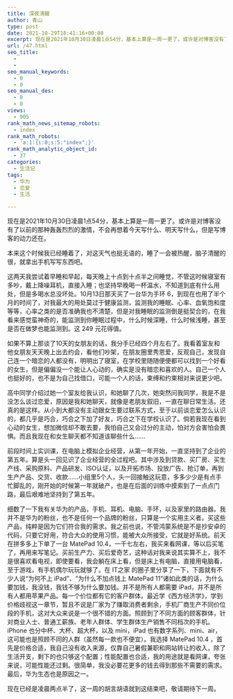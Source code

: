 ```yaml
---
title: 深夜清醒
author: 青山
type: post
date: 2021-10-29T18:41:16+00:00
excerpt: 现在是2021年10月30日凌晨1点54分，基本上算是一周一更了。或许是对博客没有了以前的那种轰轰烈烈的激情，不会再想着今天写什么、明天写什么，但是写博客的动力还在。本来这个时候我已经睡着了，对这天气也挺无语的，睡了一会被热醒，脑子清醒的很，就拿出手机写写东西吧。这两天我尝试着早睡和早起，每天晚上十点到十点半之间睡觉，不管这时候寝室有多吵，戴上降噪耳机，直接入睡；也坚持早晚喝一杯温水，不知道到底有什么用处，但是多喝水总没坏处。
url: /47.html
seo_title:
  - 
  - 
seo_manual_keywords:
  - 0
  - 0
seo_manual_des:
  - 0
  - 0
views:
  - 905
rank_math_news_sitemap_robots:
  - index
rank_math_robots:
  - 'a:1:{i:0;s:5:"index";}'
rank_math_analytic_object_id:
  - 37
categories:
  - 生活记
tags:
  - 华为
  - 恋爱
  - 生活

---
```

现在是2021年10月30日凌晨1点54分，基本上算是一周一更了。或许是对博客没有了以前的那种轰轰烈烈的激情，不会再想着今天写什么、明天写什么，但是写博客的动力还在。

本来这个时候我已经睡着了，对这天气也挺无语的，睡了一会被热醒，脑子清醒的很，就拿出手机写写东西吧。

这两天我尝试着早睡和早起，每天晚上十点到十点半之间睡觉，不管这时候寝室有多吵，戴上降噪耳机，直接入睡；也坚持早晚喝一杯温水，不知道到底有什么用处，但是多喝水总没坏处。10月13日那天买了一台华为手环 6，到现在也用了半个月的时间了，对我最大的用处莫过于健康监测，监测我的睡眠、心率、血氧饱和度等等，心率之类的是否准确我也不清楚，但是对我睡眠的监测倒是挺契合的，在我看来感觉蛮神奇的，能监测到你睡眠过程中，什么时候深睡，什么时候浅睡，甚至是否在做梦也能监测到。这 249 元花得值。

如果不算上那谈了10天的女朋友的话，我分手已经四个月左右了。我看着室友和他女朋友天天晚上出去约会，看他们吵架，在朋友圈里秀恩爱，反观自己，发现自己连一个暗恋的人都没有，明明出了寝室，在学校里随随便便都可以找到一个好看的女生，但是偏偏没一个能让人心动的，确实是没有暗恋和喜欢的人。自己一个人也挺好的，也不是为自己找借口，可能一个人的话，束缚和约束相对来说更少吧。

高中同学介绍过她一个室友给我认识，和她聊了几次，她突然问我同学，我是不是没怎么谈过恋爱，原因是我和她聊天，就像是老朋友叙旧，一直在聊日常生活。还真的是这样。从小到大都没有主动跟女生要过联系方式，至于以前谈恋爱怎么认识的，都几乎是巧合，巧合之下加了好友，巧合之下在学校认识了。倘若我现在看到心动的女生，想加微信却不敢去要，我怕自己又会过分的主动，怕对方会害怕会畏惧。而且我现在和女生聊天都不知道该聊些什么……

前段时间上实训课，在电脑上模拟企业经营，从第一年开始，一直坚持到了企业的第五年。算是头一回见识了企业经营的全过程吧。其中涉及到贷款、买厂房、买生产线、采购原料、产品研发、ISO认证，以及开拓市场、投放广告、抢订单，再到生产产品、交货、收款……小组里5个人，头一回接触这玩意，多多少少是有点手忙脚乱的，刚开始的时候第一年就破产，也是在后面的训练中摸索到了一点点门路，最后艰难地坚持到了第五年。

细数了一下我有关华为的产品，手机、耳机、电脑、手环，以及家里的路由器。我并不是华为的粉丝，也不是任何一个品牌的粉丝，只算是一个实用主义者。买这些产品，纯粹是因为它们符合我的需求。我之前也说，不管鸿蒙系统是不是抄安卓的代码，只要它好用，符合大众的使用习惯，能被大众所接受，它就是好系统。前天在拼多多上下单了一台 MatePad 10.4，一千七左右，我买来看网课，等以后买笔了，再用来写笔记。买前生产力、买后爱奇艺，这种话对我来说其实算不上，我不是很喜欢看电视，即使要看，我会躺在床上看，但是床上有电脑，直接用电脑看，至于游戏，有手机偶尔玩玩就够了。在 IT之家 的圈子里分享了一下，下面就有不少人说“为何不上 iPad”、“为什么不加点钱上 MatePad 11”诸如此类的话，为什么要加钱，我没钱，我钱不够为什么要加钱。并不是所有人都需要 iPad，并不是所有人都用苹果产品。每一个价位都有它的客户群体。最近学《西方经济学》，学到价格歧视这一章节，暂且不说是厂家为了赚取消费者剩余，手机厂商生产不同价位段的手机，这对大众来说是一个很不错的方面。照顾到了不同方面的顾客群体，针对商业人士、普通工薪族、老年人群体、学生群体生产销售不同档次的手机。iPhone 也分中杯、大杯、超大杯，以及 mini，iPad 也有数字系列、mini、air，这可能也是照顾不同的人群（虽然每一款也不便宜）。我选择 MatePad 10.4 ，首先是价格合适，我自己没有收入来源，仅靠自己暑假兼职和网站转让的收入，除了生活开支，剩下的也只够这个配置；性能配置也合适，我的用途就是看网课，夸张来说，可能性能还过剩。很简单，我没必要花更多的钱去得到那些不需要的需求。最后，华为生态也是原因之一。

现在已经是凌晨两点半了，这一周的胡言胡语就到这结束吧，敬请期待下一周。
